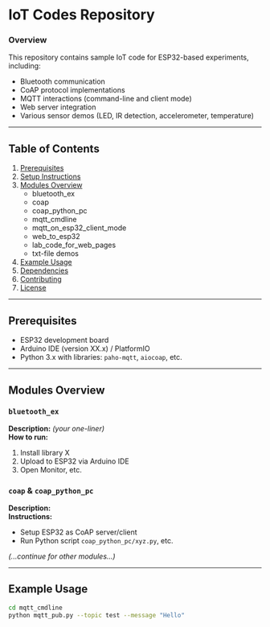 # IoT Codes Repository

### Overview
This repository contains sample IoT code for ESP32-based experiments, including:
- Bluetooth communication
- CoAP protocol implementations
- MQTT interactions (command-line and client mode)
- Web server integration
- Various sensor demos (LED, IR detection, accelerometer, temperature)

---

## Table of Contents
1. [Prerequisites](#prerequisites)  
2. [Setup Instructions](#setup-instructions)  
3. [Modules Overview](#modules-overview)  
   - bluetooth_ex  
   - coap  
   - coap_python_pc  
   - mqtt_cmdline  
   - mqtt_on_esp32_client_mode  
   - web_to_esp32  
   - lab_code_for_web_pages  
   - txt-file demos  
4. [Example Usage](#example-usage)  
5. [Dependencies](#dependencies)  
6. [Contributing](#contributing)  
7. [License](#license)

---

## Prerequisites
- ESP32 development board  
- Arduino IDE (version XX.x) / PlatformIO  
- Python 3.x with libraries: `paho-mqtt`, `aiocoap`, etc.

---

## Modules Overview

### `bluetooth_ex`
**Description:** *(your one-liner)*  
**How to run:**  
1. Install library X  
2. Upload to ESP32 via Arduino IDE  
3. Open Monitor, etc.

### `coap` & `coap_python_pc`
**Description:**  
**Instructions:**  
- Setup ESP32 as CoAP server/client  
- Run Python script `coap_python_pc/xyz.py`, etc.

*(...continue for other modules...)*

---

## Example Usage
```bash
cd mqtt_cmdline
python mqtt_pub.py --topic test --message "Hello"
